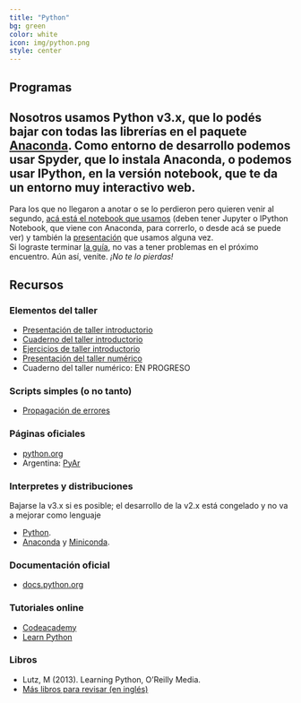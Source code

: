 ```yaml
---
title: "Python"
bg: green
color: white
icon: img/python.png
style: center
---
```



## Programas

## Nosotros usamos Python v3.x, que lo podés bajar con todas las librerías en el paquete [Anaconda](http://continuum.io/downloads). Como entorno de desarrollo podemos usar **Spyder**, que lo instala Anaconda, o podemos usar **IPython**, en la versión **notebook**, que te da un entorno muy interactivo web.  
  

Para los que no llegaron a anotar o se lo perdieron pero quieren venir al segundo, [acá está el notebook que usamos](https://github.com/fifabsas/talleresfifabsas/blob/master/python/introductorio/introduccion.ipynb) (deben tener Jupyter o IPython Notebook, que viene con Anaconda, para correrlo, o desde acá se puede ver) y también la [presentación](https://github.com/fifabsas/talleresfifabsas/blob/master/python/introductorio/presentacion.pdf) que usamos alguna vez.    
Si lograste terminar [la guía](https://github.com/Fifabsas/talleresfifabsas/raw/master/python/introductorio/ejercicios.pdf), no vas a tener problemas en el próximo encuentro. Aún así, venite. *¡No te lo pierdas!*

## Recursos

### Elementos del taller
 - [Presentación de taller introductorio](https://github.com/fifabsas/talleresfifabsas/blob/master/python/introductorio/presentacion.pdf)
 - [Cuaderno del taller introductorio](https://github.com/fifabsas/talleresfifabsas/blob/master/python/introductorio/introduccion.ipynb)
 - [Ejercicios de taller introductorio](https://github.com/fifabsas/talleresfifabsas/blob/master/python/introductorio/ejercicios.pdf)
 - [Presentación del taller numérico](https://github.com/fifabsas/talleresfifabsas/blob/master/python/numerico/presentacion.pdf)
 - Cuaderno del taller numérico: EN PROGRESO

### Scripts simples (o no tanto)
 - [Propagación de errores](http://pastebin.com/WaB8qsQd)

### Páginas oficiales
- [python.org](http://www.python.org)
- Argentina: [PyAr](http://python.org.ar/)

### Interpretes y distribuciones
Bajarse la v3.x si es posible; el desarrollo de la v2.x está congelado y no va a mejorar como lenguaje
- [Python](https://www.python.org/downloads/).
- [Anaconda](http://continuum.io/downloads) y [Miniconda](http://conda.pydata.org/miniconda.html). 

### Documentación oficial
- [docs.python.org](http://docs.python.org)

### Tutoriales online
- [Codeacademy](http://www.codecademy.com/tracks/python) 
- [Learn Python](http://www.learnpython.org/)

### Libros
- Lutz, M (2013). Learning Python, O’Reilly Media.
- [Más libros para revisar (en inglés)](https://wiki.python.org/moin/IntroductoryBooks)





